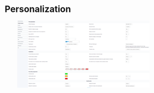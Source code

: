 # Personalization

<figure><img src="../../../../../.gitbook/assets/image (1).png" alt=""><figcaption></figcaption></figure>
